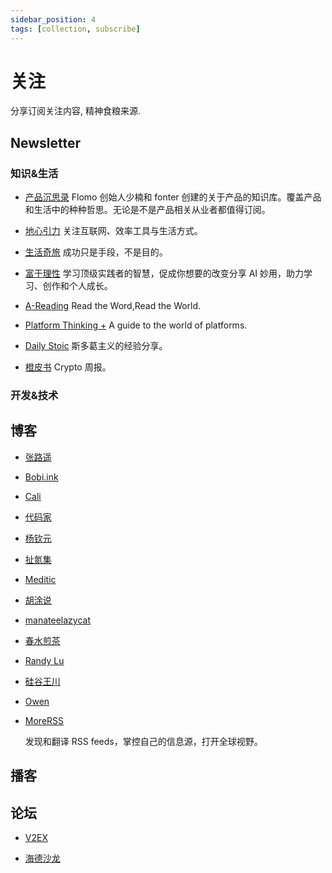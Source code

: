 ```yaml
---
sidebar_position: 4
tags: [collection, subscribe]
---
```


# 关注

分享订阅关注内容, 精神食粮来源.

## Newsletter

### 知识&生活

- [产品沉思录](https://pmthinking.com/) Flomo 创始人少楠和 fonter 创建的关于产品的知识库。覆盖产品和生活中的种种哲思。无论是不是产品相关从业者都值得订阅。

- [地心引力](https://walnut.hedwig.pub/) 关注互联网、效率工具与生活方式。

- [生活奇旅](https://weichen.zhubai.love/) 成功只是手段，不是目的。

- [富于理性](https://havefun.zhubai.love/) 学习顶级实践者的智慧，促成你想要的改变分享 AI 妙用，助力学习、创作和个人成长。

- [A-Reading](https://substack.com/@rizime) Read the Word,Read the World.

- [Platform Thinking +](https://pt.plus/) A guide to the world of platforms.

- [Daily Stoic](https://dailystoic.com/) 斯多葛主义的经验分享。

- [橙皮书](https://orangepaper.substack.com/) Crypto 周报。

### 开发&技术

## 博客

- [张路遥](https://zhangluyao.com/)

- [Bobi.ink](https://bobi.ink/)

- [Cali](https://cali.so/)

- [代码家](https://daimajia.com/)

- [杨钦元](http://yangqinyuan.com/)

- [扯氮集](http://weiwuhui.com/)

- [Meditic](https://meditic.com/)

- [胡涂说](https://hutusi.com/)

- [manateelazycat](https://manateelazycat.github.io/index.html)

- [春水煎茶](https://writings.sh/about)

- [Randy Lu](https://lutaonan.com/)

- [硅谷王川](https://chuan.us/)

- [Owen](https://www.owenyoung.com/)

- [MoreRSS](https://morerss.com/zh.php)

  发现和翻译 RSS feeds，掌控自己的信息源，打开全球视野。

## 播客

## 论坛

- [V2EX](https://v2ex.com/)

- [海德沙龙](https://headsalon.org/)
